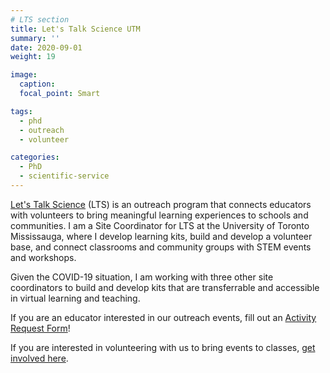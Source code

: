 ```yaml
---
# LTS section
title: Let's Talk Science UTM
summary: ''
date: 2020-09-01
weight: 19

image:
  caption:
  focal_point: Smart

tags:
  - phd
  - outreach
  - volunteer

categories:
  - PhD
  - scientific-service
---
```


[Let's Talk Science](https://outreach.letstalkscience.ca/utm.html) (LTS) is an outreach program that connects educators with volunteers to bring meaningful learning experiences to schools and communities. I am a Site Coordinator for LTS at the University of Toronto Mississauga, where I develop learning kits, build and develop a  volunteer base, and connect classrooms and community groups with STEM events and workshops.

Given the COVID-19 situation, I am working with three other site coordinators to build and develop kits that are transferrable and accessible in virtual learning and teaching.

If you are an educator interested in our outreach events, fill out an [Activity Request Form](https://outreach.letstalkscience.ca/utm/contact-us/request-a-visit.html)!

If you are interested in volunteering with us to bring events to classes, [get involved here](https://outreach.letstalkscience.ca/utm/get-involved.html).
